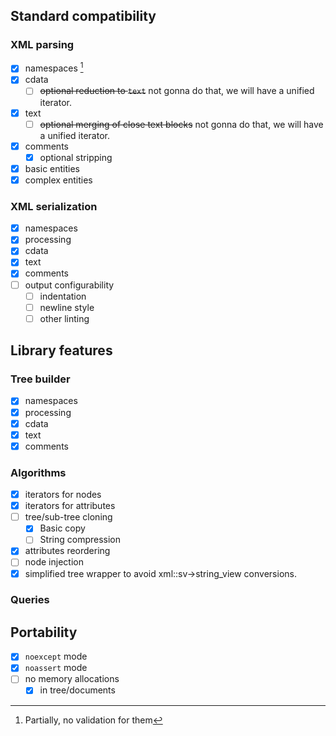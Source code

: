 ## Standard compatibility

### XML parsing
- [x] namespaces [^1]
- [x] cdata
    - [ ] ~~optional reduction to `text`~~ not gonna do that, we will have a unified iterator.
- [x] text
    - [ ] ~~optional merging of close text blocks~~ not gonna do that, we will have a unified iterator.
- [x] comments 
    - [x] optional stripping
- [x] basic entities
- [x] complex entities

### XML serialization
- [x] namespaces
- [x] processing
- [x] cdata
- [x] text
- [x] comments
- [ ] output configurability
    - [ ] indentation
    - [ ] newline style
    - [ ] other linting

## Library features

### Tree builder
- [x] namespaces
- [x] processing
- [x] cdata
- [x] text
- [x] comments

### Algorithms
- [x] iterators for nodes
- [x] iterators for attributes
- [ ] tree/sub-tree cloning
    - [x] Basic copy
    - [ ] String compression
- [x] attributes reordering
- [ ] node injection
- [x] simplified tree wrapper to avoid xml::sv->string_view conversions.

### Queries

## Portability

- [x] `noexcept` mode
- [x] `noassert` mode
- [ ] no memory allocations
    - [x] in tree/documents

[^1]: Partially, no validation for them